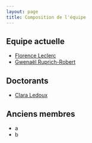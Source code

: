 ```yaml
---
layout: page
title: Composition de l'équipe
---
```


## Equipe actuelle

- [Florence Leclerc](mailto:florence.leclerc@parisdescartes.fr)
- [Gwenaël Ruprich-Robert](mailto:gwenael.ruprich@u-paris.fr)

## Doctorants

- [Clara Ledoux](mailto:claraaledoux@gmail.com)

## Anciens membres

- a
- b
